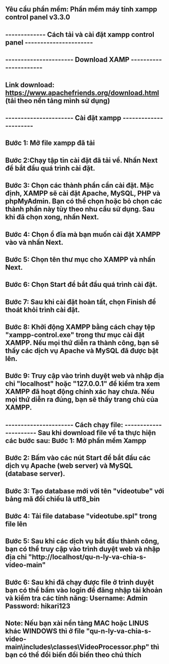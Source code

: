 Yêu cầu phần mềm:
Phần mềm máy tính xampp control panel v3.3.0
-----------------------------------------------------------------------------
------------- Cách tải và cài đặt xampp control panel ----------------------
-----------------------------------------------------------------------------
---------------------- Download XAMP ----------------------
-----------------------------------------------------------------------------
Link download: https://www.apachefriends.org/download.html (tải theo nền tảng mình sử dụng)
-----------------------------------------------------------------------------

---------------------- Cài đặt xampp ----------------------
-----------------------------------------------------------------------------
Bước 1: Mở file xampp đã tải
-----------------------------------------------------------------------------
Bước 2:Chạy tập tin cài đặt đã tải về. Nhấn Next để bắt đầu quá trình cài đặt.
-----------------------------------------------------------------------------
Bước 3: Chọn các thành phần cần cài đặt. Mặc định, XAMPP sẽ cài đặt Apache, MySQL, PHP và phpMyAdmin. Bạn có thể chọn hoặc bỏ chọn các thành phần này tùy theo nhu cầu sử dụng. Sau khi đã chọn xong, nhấn Next.
-----------------------------------------------------------------------------
Bước 4: Chọn ổ đĩa mà bạn muốn cài đặt XAMPP vào và nhấn Next.
-----------------------------------------------------------------------------
Bước 5: Chọn tên thư mục cho XAMPP và nhấn Next.
-----------------------------------------------------------------------------
Bước 6: Chọn Start để bắt đầu quá trình cài đặt.
-----------------------------------------------------------------------------
Bước 7: Sau khi cài đặt hoàn tất, chọn Finish để thoát khỏi trình cài đặt.
-----------------------------------------------------------------------------
Bước 8: Khởi động XAMPP bằng cách chạy tệp "xampp-control.exe" trong thư mục cài đặt XAMPP. Nếu mọi thứ diễn ra thành công, bạn sẽ thấy các dịch vụ Apache và MySQL đã được bật lên.
-----------------------------------------------------------------------------
Bước 9: Truy cập vào trình duyệt web và nhập địa chỉ "localhost" hoặc "127.0.0.1" để kiểm tra xem XAMPP đã hoạt động chính xác hay chưa. Nếu mọi thứ diễn ra đúng, bạn sẽ thấy trang chủ của XAMPP.
-----------------------------------------------------------------------------
---------------------- Cách chạy file: ----------------------
Sau khi download file về ta thực hiện các bước sau:
Bước 1: Mở phần mềm Xampp
-----------------------------------------------------------------------------
Bước 2: Bấm vào các nút Start để bắt đầu các dịch vụ Apache (web server) và MySQL (database server).
-----------------------------------------------------------------------------
Bước 3: Tạo database mới với tên "videotube" với bảng mã đối chiếu là utf8_bin
-----------------------------------------------------------------------------
Bước 4: Tải file database "videotube.spl" trong file lên 
-----------------------------------------------------------------------------
Bước 5: Sau khi các dịch vụ bắt đầu thành công, bạn có thể truy cập vào trình duyệt web và nhập địa chỉ "http://localhost/qu-n-ly-va-chia-s-video-main"
-----------------------------------------------------------------------------
Bước 6: Sau khi đã chạy được file ở trình duyệt bạn có thể bấm vào login để đăng nhập tài khoản và kiểm tra các tính năng:
	Username: Admin		Password: hikari123
-----------------------------------------------------------------------------
Note: Nếu bạn xài nền tảng MAC hoặc LINUS khác WINDOWS thì ở file "qu-n-ly-va-chia-s-video-main\includes\classes\VideoProcessor.php" thì bạn có thể đổi biến đổi biến theo chú thích
-----------------------------------------------------------------------------
